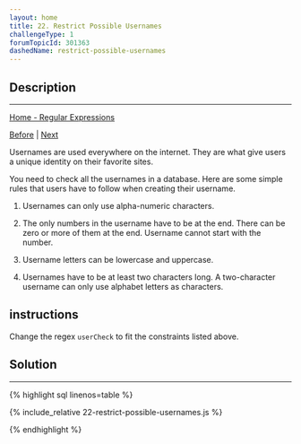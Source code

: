```yaml
---
layout: home
title: 22. Restrict Possible Usernames
challengeType: 1
forumTopicId: 301363
dashedName: restrict-possible-usernames
---
```


<div class="row">
<div class="columnStmt" markdown="1">

## Description
------

[Home - Regular Expressions](../regular-expressions/README.md)

[Before](./21-match-all-non-numbers.md)  | [Next](./23-match-whitespace.md) 

Usernames are used everywhere on the internet. They are what give users a unique identity on their favorite sites.

You need to check all the usernames in a database. Here are some simple rules that users have to follow when creating their username.

1) Usernames can only use alpha-numeric characters.

2) The only numbers in the username have to be at the end. There can be zero or more of them at the end. Username cannot start with the number.

3) Username letters can be lowercase and uppercase.

4) Usernames have to be at least two characters long. A two-character username can only use alphabet letters as characters.

##  instructions 

Change the regex `userCheck` to fit the constraints listed above.

</div>
<div class="columnSol" markdown="1">

## Solution
------

{% highlight sql linenos=table %}

{% include_relative 22-restrict-possible-usernames.js %}

{% endhighlight %}

</div>
</div>